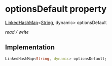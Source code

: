 


# optionsDefault property






[LinkedHashMap](https://api.flutter.dev/flutter/dart-collection/LinkedHashMap-class.html)&lt;[String](https://api.flutter.dev/flutter/dart-core/String-class.html), dynamic> optionsDefault
  
_read / write_






## Implementation

```dart
LinkedHashMap<String, dynamic> optionsDefault;


```







